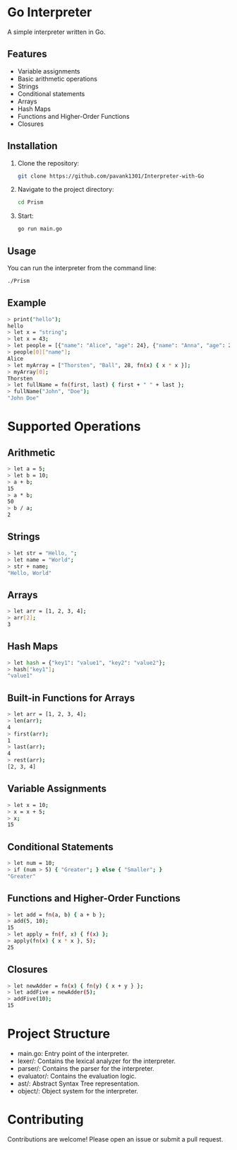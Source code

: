 # Go Interpreter

A simple interpreter written in Go.

## Features

- Variable assignments
- Basic arithmetic operations
- Strings
- Conditional statements
- Arrays
- Hash Maps
- Functions and Higher-Order Functions
- Closures

## Installation

1. Clone the repository:

    ```bash
    git clone https://github.com/pavank1301/Interpreter-with-Go
    ```

2. Navigate to the project directory:

    ```bash
    cd Prism
    ```

3. Start:

    ```bash
    go run main.go
    ```

## Usage

You can run the interpreter from the command line:

```bash
./Prism
```


## Example

```bash
> print("hello");
hello
> let x = "string";
> let x = 43;
> let people = [{"name": "Alice", "age": 24}, {"name": "Anna", "age": 28}];
> people[0]["name"];
Alice
> let myArray = ["Thorsten", "Ball", 28, fn(x) { x * x }];
> myArray[0];
Thorsten
> let fullName = fn(first, last) { first + " " + last };
> fullName("John", "Doe");
"John Doe"
```

# Supported Operations

## Arithmetic

```bash
> let a = 5;
> let b = 10;
> a + b;
15
> a * b;
50
> b / a;
2
```

## Strings

```bash
> let str = "Hello, ";
> let name = "World";
> str + name;
"Hello, World"
```

## Arrays

```bash
> let arr = [1, 2, 3, 4];
> arr[2];
3
```

## Hash Maps

```bash
> let hash = {"key1": "value1", "key2": "value2"};
> hash["key1"];
"value1"
```

## Built-in Functions for Arrays

```bash
> let arr = [1, 2, 3, 4];
> len(arr);
4
> first(arr);
1
> last(arr);
4
> rest(arr);
[2, 3, 4]
```

## Variable Assignments

```bash
> let x = 10;
> x = x + 5;
> x;
15
```

## Conditional Statements

```bash
> let num = 10;
> if (num > 5) { "Greater"; } else { "Smaller"; }
"Greater"
```

## Functions and Higher-Order Functions

```bash
> let add = fn(a, b) { a + b };
> add(5, 10);
15
> let apply = fn(f, x) { f(x) };
> apply(fn(x) { x * x }, 5);
25
```

## Closures

```bash
> let newAdder = fn(x) { fn(y) { x + y } };
> let addFive = newAdder(5);
> addFive(10);
15
```

# Project Structure

- main.go: Entry point of the interpreter.
- lexer/: Contains the lexical analyzer for the interpreter.
- parser/: Contains the parser for the interpreter.
- evaluator/: Contains the evaluation logic.
- ast/: Abstract Syntax Tree representation.
- object/: Object system for the interpreter.

# Contributing

Contributions are welcome! Please open an issue or submit a pull request.
  
